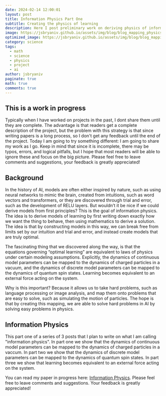 ```yaml
---
date: 2024-02-14 12:00:01
layout: post
title: Information Physics Part One
subtitle: Creating the physics of learning
description: Here I post preliminary work on deriving physics of information.
image: https://jsbryaniv.github.io/assets/img/blog/blog_mapping_physics_to_inference.jpg
optimized_image: https://jsbryaniv.github.io/assets/img/blog/blog_mapping_physics_to_inference.jpg
category: science
tags:
  - math
  - science
  - physics
  - project
  - ai
author: jsbryaniv
paginate: true
math: true
comments: true
---
```


## This is a work in progress

Typically when I have worked on projects in the past, I dont share them until they are complete. The advantage is that readers get a complete description of the project, but the problem with this strategy is that since writing papers is a long process, so I don't get any feedback until the end of the project. Today I am going to try something different: I am going to share my work as I go. Keep in mind that since it is incomplete, there may be typos, errors, and logical pitfalls, but I hope that most readers will be able to ignore these and focus on the big picture. Please feel free to leave comments and suggestions, your feedback is greatly appreciated!

## Background

In the history of AI, models are often either inspired by nature, such as using neural networks to mimic the brain, created from intuitions, such as word vectors and transformers, or they are discovered through trial and error, such as the development of RELU layers. But wouldn’t it be nice if we could derive models from first principles? This is the goal of information physics. The idea is to derive models of learning by first writing down exactly how we want the thing to behave, then using mathematics to derive a solution. The idea is that by constructing models in this way, we can break free from limits set by our intuition and trial and error, and instead create models that are truly optimal.

The fascinating thing that we discovered along the way, is that the equations governing “optimal learning” are equivalent to laws of physics under certain modeling assumptions. Explicitly, the dynamics of continuous model parameters can be mapped to the dynamics of charged particles in a vacuum, and the dynamics of discrete model parameters can be mapped to the dynamics of quantum spin states. Learning becomes equivalent to an external force acting on the system.

Why is this important? Because it allows us to take hard problems, such as language processing or image analysis, and map them onto problems that are easy to solve, such as simulating the motion of particles. The hope is that by creating this mapping, we are able to solve hard problems in AI by solving easy problems in physics.

## Information Physics

This part one of a series of 3 posts that I plan to write on what I am calling "information physics". In part one we show that the dynamics of continuous model parameters can be mapped to the dynamics of charged particles in a vaccum. In part two we show that the dynamics of discrete model parameters can be mapped to the dynamics of quantum spin states. In part three we show that learning becomes equivalent to an external force acting on the system.

You can read my paper in progress here: [Information Physics](https://jsbryaniv.github.io/files/Info_Physics.pdf). Please feel free to leave comments and suggestions. Your feedback is greatly appreciated!
